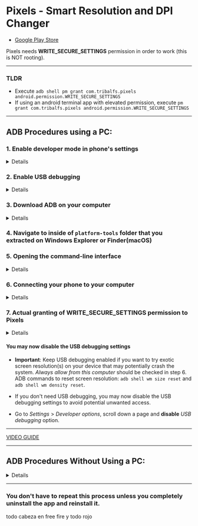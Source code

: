 # Pixels - Smart Resolution and DPI Changer

* [Google Play Store](https://play.google.com/store/apps/details?id=com.tribalfs.pixels)

Pixels needs **WRITE_SECURE_SETTINGS** permission in order to work (this is NOT rooting).

----------------------

### TLDR

* Execute `adb shell pm grant com.tribalfs.pixels android.permission.WRITE_SECURE_SETTINGS`
* If using an android terminal app with elevated permission,
  execute `pm grant com.tribalfs.pixels android.permission.WRITE_SECURE_SETTINGS`

----------------------

ADB Procedures using a PC:
----------------------

### 1. Enable developer mode in phone's settings

<details>

* Go to _Settings_ > _About phone_ > _Software information_ and tap _Build number_ multiple times
  until the developer mode is enabled.

![about phone](about_phone2.jpg)
</details>

### 2. Enable USB debugging

<details>

* Go to _Settings_ > _Developer options_ (can be _Settings_ > _System_ > _Developer options_ on
  older android versions), scroll down and find _USB debugging_ option.

![adb](usb_debugging.jpg)

#### Notes for some devices like MIUI:

* Turn on _USB debugging for Security Settings_ also if present in Developer option.
  
* Turn on _Disable permission Monitoring_ option if present in Developer options. Reboot is needed.
</details>

### 3. Download ADB on your computer

<details>

* Download ADB (platform-tools) to your computer:
  for [Windows](https://dl.google.com/android/repository/platform-tools-latest-windows.zip) |
  for [Mac](https://dl.google.com/android/repository/platform-tools-latest-darwin.zip) |
  for [Linux](https://dl.google.com/android/repository/platform-tools-latest-linux.zip)

* Extract the downloaded zip file.

</details>

### 4. Navigate to inside of `platform-tools` folder that you extracted on  Windows Explorer or Finder(macOS)

### 5. Opening the command-line interface

  <details>

#### For Windows: Open up CMD

* Type `cmd` in the address bar and press enter. This will open the Windows Command Prompt
  application.

![opening_cmd](opening_cmd.png)

#### For MacOS: Open up Terminal

* Search `Terminal` from Launchpad and run it.

* Run `sudo -s` and type your user password. **The terminal won't display how much characters you
  type, it'll remain blank.**

* Run `export PATH=.:$PATH`

**Without this, you will get `adb: command not found` errors.**

</details>

### 6. Connecting your phone to your computer

  <details>

* Your phone will prompt _Allow USB debugging_ if it's the first time being connected on USB
  debugging mode. Tap _Allow_ or _OK_.
* You may check _Always allow from this computer_ (Please check note at the end
  of this tutorial about keeping the USB debugging enabled).

![adb prompt](usb_debugging_prompt.jpg)

* Check the connection by entering the following command followed by an enter. It should show your
  device ID if successfully connected.

> ```adb devices```

![6](adb_devices.png)

#### For macOS:  ```./adb devices ```

* If your device fails to connect to your computer, try connecting it to a different USB port and/or
  using a different USB data cable. If still not connecting, your computer is possibly missing the
  USB driver for your phone.
  Check [here to download OEM USB drivers](https://developer.android.com/studio/run/oem-usb#Drivers).
  Once installed, reboot your PC and redo step no. 6.

</details>

### 7. Actual granting of WRITE_SECURE_SETTINGS permission to Pixels

  <details>

* When successfully connected, enter the following command and press enter. You can copy the command below. If the command is executed properly, it will return blank.

> ```adb shell pm grant com.tribalfs.pixels android.permission.WRITE_SECURE_SETTINGS```

* If it prompts `adb.exe: more than one device/emulator...`, execute the following instead:

> ```adb -s [device Id shown in step 6] shell pm grant com.tribalfs.pixels android.permission.WRITE_SECURE_SETTINGS```


![6](write_secure_settings.png)

#### For macOS: ```./adb shell pm grant com.tribalfs.pixels android.permission.WRITE_SECURE_SETTINGS ```

#### Note for MIUI, OnePlus and some other devices

**That's it!**
</details>

#### You may now disable the USB debugging settings

* **Important**: Keep USB debugging enabled if you want to try exotic screen resolution(s) on your
  device that may potentially crash the system. _Always allow from this computer_ should be checked
  in step 6. ADB commands to reset screen resolution: `adb shell wm size reset`
  and `adb shell wm density reset`.

* If you don't need USB debugging, you may now disable the USB debugging settings to avoid potential
  unwanted access.

* Go to _Settings_ > _Developer options_, scroll down a page and **disable** _USB debugging_ option.

----------------------
[VIDEO GUIDE](https://youtu.be/hKxc8wqanxA)

----------------------


ADB Procedures Without Using a PC:
----------------------
<details>

* You can install [LADB](https://github.com/tribalfs/LADB/releases), follow its setup guide and
  execute the following command:

   `pm grant com.tribalfs.pixels android.permission.WRITE_SECURE_SETTINGS`
  
  Note: This requires connecting to a wifi network.  If having a java.lang.SecurityException, check notes in step 2 above.

* [VIDEO WALKTHROUGH](https://youtu.be/gdPHB9ru238)

  Important: LADB sometimes it requires a few try to make it work and it may not work on all devices. 
    
</details>


  
----------------------

### You don't have to repeat this process unless you completely uninstall the app and reinstall it.

todo cabeza en free fire y todo rojo 


